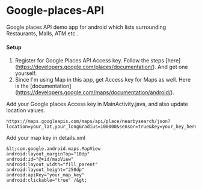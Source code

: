 # Google-places-API

Google places API demo app for android which lists surrounding Restaurants, Malls, ATM etc..

#### Setup
1. Register for Google Places API Access key. Follow the steps [here] (https://developers.google.com/places/documentation/). And get one yourself.
2. Since I'm using Map in this app, get Access key for Maps as well. Here is the [documentation] (https://developers.google.com/maps/documentation/android/).

Add your Google places Access key in MainActivity.java, and also update location values.
        
    https://maps.googleapis.com/maps/api/place/nearbysearch/json?location=your_lat,your_long&radius=100000&sensor=true&key=your_key_here&types=
    
    
Add your map key in details.xml

    &lt;com.google.android.maps.MapView
    android:layout_marginTop="10dp"
    android:id="@+id/mapView"
    android:layout_width="fill_parent"
    android:layout_height="250dp"
    android:apiKey="your_map_key"
    android:clickable="true" /&gt;
